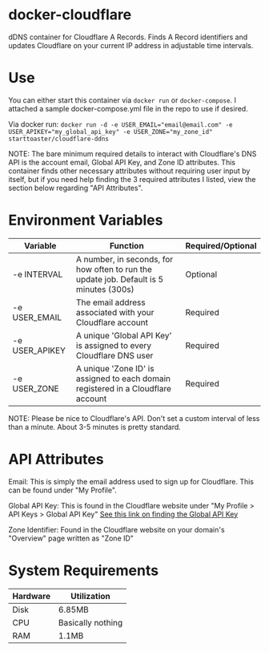 # docker-cloudflare
dDNS container for Cloudflare A Records. Finds A Record identifiers and updates Cloudflare on your current IP address in adjustable time intervals.

# Use

You can either start this container via `docker run` or `docker-compose`. I attached a sample docker-compose.yml file in the repo to use if desired.

Via docker run: `docker run -d -e USER_EMAIL="email@email.com" -e USER_APIKEY="my_global_api_key" -e USER_ZONE="my_zone_id" starttoaster/cloudflare-ddns`

NOTE: The bare minimum required details to interact with Cloudflare's DNS API is the account email, Global API Key, and Zone ID attributes. This container finds other necessary attributes 
without requiring user input by itself, but if you need help finding the 3 required attributes I listed, view the section below regarding "API Attributes".

# Environment Variables

| Variable | Function | Required/Optional |
| ---- | ---- | --- |
| -e INTERVAL | A number, in seconds, for how often to run the update job. Default is 5 minutes (300s) | Optional |
| -e USER_EMAIL | The email address associated with your Cloudflare account | Required |
| -e USER_APIKEY | A unique 'Global API Key' is assigned to every Cloudflare DNS user | Required |
| -e USER_ZONE | A unique 'Zone ID' is assigned to each domain registered in a Cloudflare account | Required |

NOTE: Please be nice to Cloudflare's API. Don't set a custom interval of less than a minute. About 3-5 minutes is pretty standard.

# API Attributes

Email: This is simply the email address used to sign up for Cloudflare. This can be found under "My Profile".

Global API Key: This is found in the Cloudflare website under "My Profile > API Keys > Global API Key" 
[See this link on finding the Global API Key](https://support.cloudflare.com/hc/en-us/articles/200167836-Where-do-I-find-my-CloudFlare-API-key-)

Zone Identifier: Found in the Cloudflare website on your domain's "Overview" page written as "Zone ID"

# System Requirements

| Hardware | Utilization |
| ---- | ---- |
| Disk | 6.85MB |
| CPU | Basically nothing |
| RAM | 1.1MB |


